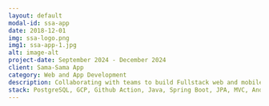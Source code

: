 ```yaml
---
layout: default
modal-id: ssa-app
date: 2018-12-01
img: ssa-logo.png
img1: ssa-app-1.jpg
alt: image-alt
project-date: September 2024 - December 2024
client: Sama-Sama App
category: Web and App Development
description: Collaborating with teams to build Fullstack web and mobile app using Spring Boot for BE APis from scratch. Sama-sama App is a special marketplace for pre-loved fashion, where a community of users shares and discovers second-hand clothing, accessories and lifestyle items of good quality with a community-driven approach, users feel more comfortable participating in the sustainable lifestyle movement
stack: PostgreSQL, GCP, Github Action, Java, Spring Boot, JPA, MVC, Android, Kotlin, MVVM, Jetpack, Coroutines
---
```

